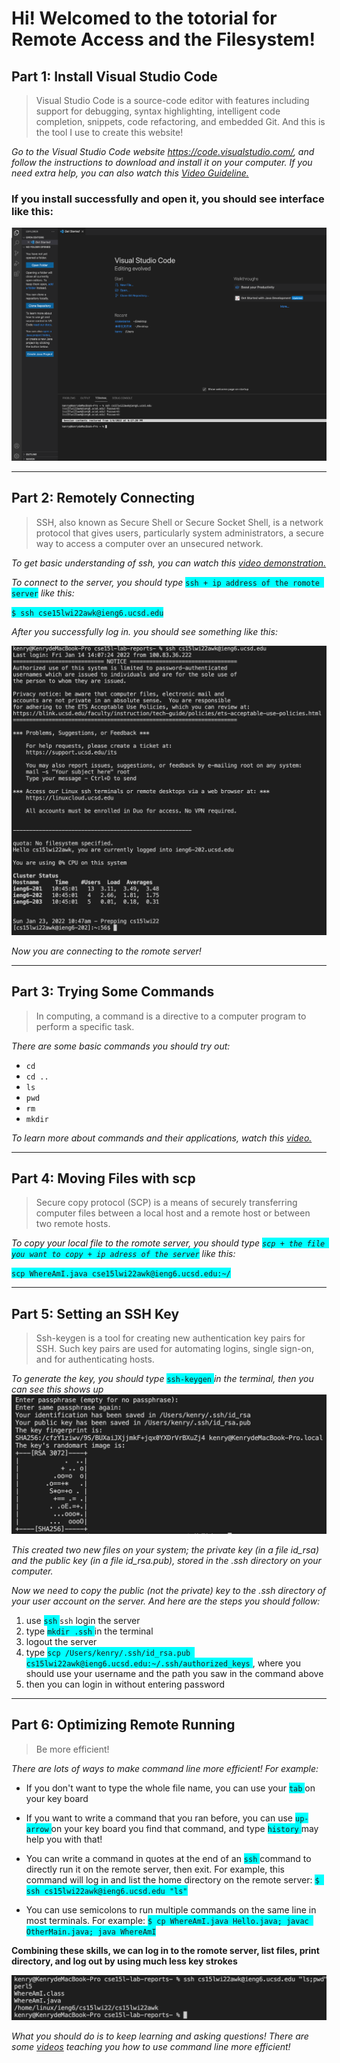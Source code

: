 # Hi! Welcomed to the totorial for Remote Access and the Filesystem!

## Part 1: Install Visual Studio Code

>Visual Studio Code is a source-code editor with features including support for debugging, syntax highlighting, intelligent code completion, snippets, code refactoring, and embedded Git. And this is the tool I use to create this website!

*Go to the Visual Studio Code website https://code.visualstudio.com/, and follow the instructions to download and install it on your computer. If you need extra help, you can also watch this [Video Guideline.](https://www.youtube.com/watch?v=tCfbi5PF1y0)*

### If you install successfully and open it, you should see interface like this: 

![Image](vsc.png)

----
## Part 2: Remotely Connecting

>SSH, also known as Secure Shell or Secure Socket Shell, is a network protocol that gives users, particularly system administrators, a secure way to access a computer over an unsecured network.

*To get basic understanding of ssh, you can watch this [video demonstration.](https://www.youtube.com/watch?v=z7jVOenqFYk)*

*To connect to the server, you should type*
<span style="background-color:cyan">```ssh + ip address of the romote server```</span> *like this:*

<span style="background-color:cyan">``````$ ssh cse15lwi22awk@ieng6.ucsd.edu``````</span>

*After you successfully log in. you should see something like this:*

![image](sshlg.png)

*Now you are connecting to the romote server!*
_____

## Part 3: Trying Some Commands

>In computing, a command is a directive to a computer program to perform a specific task.

*There are some basic commands you should try out:*

* ``cd``
* `cd ..`
* `ls` 
* `pwd`
* `rm`
* `mkdir`

*To learn more about commands and their applications, watch this [video.](https://www.youtube.com/watch?v=ogWoUU2DXBU)*

----

## Part 4: Moving Files with scp

>Secure copy protocol (SCP) is a means of securely transferring computer files between a local host and a remote host or between two remote hosts.

*To copy your local file to the romote server, you should type <span style="background-color:cyan">```scp + the file you want to copy + ip adress of the server```</span> like this:*

<span style="background-color:cyan">```scp WhereAmI.java cse15lwi22awk@ieng6.ucsd.edu:~/```</span>


----

## Part 5: Setting an SSH Key

>Ssh-keygen is a tool for creating new authentication key pairs for SSH. Such key pairs are used for automating logins, single sign-on, and for authenticating hosts.

*To generate the key, you should type* <span style="background-color:cyan">```ssh-keygen``` </span> *in the terminal, then you can see this shows up* 
![](keygen.png)

*This created two new files on your system; the private key (in a file id_rsa) and the public key (in a file id_rsa.pub), stored in the .ssh directory on your computer.*

*Now we need to copy the public (not the private) key to the .ssh directory of your user account on the server. And here are the steps you should follow:*

1. use <span style="background-color:cyan">```ssh``` </span>```ssh``` login the server
2. type <span style="background-color:cyan">```mkdir .ssh``` </span> in the terminal
3. logout the server
4. type <span style="background-color:cyan">```scp /Users/kenry/.ssh/id_rsa.pub cs15lwi22awk@ieng6.ucsd.edu:~/.ssh/authorized_keys``` </span>, where you should use your username and the path you saw in the command above
5. then you can login in without entering password

----

## Part 6: Optimizing Remote Running

>Be more efficient!

*There are lots of ways to make command line more efficient! For example:*

* If you don't want to type the whole file name, you can use your <span style="background-color:cyan">```tab``` </span> on your key board 

* If you want to write a command that you ran before, you can use <span style="background-color:cyan">```up-arrow``` </span> on your key board you find that command, and type <span style="background-color:cyan">```history``` </span> may help you with that!

* You can write a command in quotes at the end of an <span style="background-color:cyan">```ssh``` </span> command to directly run it on the remote server, then exit. For example, this command will log in and list the home directory on the remote server:
<span style="background-color:cyan">```$ ssh cs15lwi22awk@ieng6.ucsd.edu "ls"``` </span>

* You can use semicolons to run multiple commands on the same line in most terminals. For example:
<span style="background-color:cyan">```$ cp WhereAmI.java Hello.java; javac OtherMain.java; java WhereAmI``` </span>

**Combining these skills, we can log in to the romote server, list files, print directory, and log out by using much less key strokes**

![image](keystroke.png)

*What you should do is to keep learning and asking questions! There are some [videos](https://www.youtube.com/watch?v=cXuXij68DtE) teaching you how to use command line more efficient!* 
